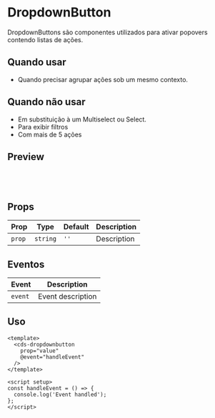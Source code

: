 # DropdownButton

DropdownButtons são componentes utilizados para ativar popovers contendo listas de ações.

## Quando usar

- Quando precisar agrupar ações sob um mesmo contexto.

## Quando não usar

- Em substituição à um Multiselect ou Select.
- Para exibir filtros
- Com mais de 5 ações

## Preview

<script setup>
import DropdownButton from '@/components/DropdownButton.vue';

const handleClick = () => {
  console.log('Component interaction');
};
</script>

<div class="demo-container">
  <DropdownButton />
</div>

## Props

| Prop | Type | Default | Description |
|------|------|---------|-------------|
| `prop` | `string` | `''` | Description |

## Eventos

| Event | Description |
|-------|-------------|
| `event` | Event description |

## Uso

```vue
<template>
  <cds-dropdownbutton
    prop="value"
    @event="handleEvent"
  />
</template>

<script setup>
const handleEvent = () => {
  console.log('Event handled');
};
</script>
```

<style scoped>
.demo-container {
  padding: 20px;
  border: 1px solid var(--vp-c-border);
  border-radius: 8px;
  margin: 16px 0;
}
</style>